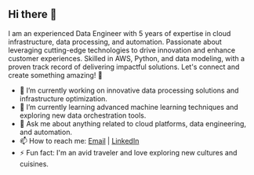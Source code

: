 ## Hi there 👋

I am an experienced Data Engineer with 5 years of expertise in cloud infrastructure, data processing, and automation. Passionate about leveraging cutting-edge technologies to drive innovation and enhance customer experiences. Skilled in AWS, Python, and data modeling, with a proven track record of delivering impactful solutions. Let's connect and create something amazing! 🌟

- 🔭 I’m currently working on innovative data processing solutions and infrastructure optimization.
- 🌱 I’m currently learning advanced machine learning techniques and exploring new data orchestration tools.
- 💬 Ask me about anything related to cloud platforms, data engineering, and automation.
- 📫 How to reach me: [Email](mailto:harshiltyagi5@gmail.com) | [LinkedIn](https://www.linkedin.com/in/harshiltyagi8/)
- ⚡ Fun fact: I'm an avid traveler and love exploring new cultures and cuisines.
